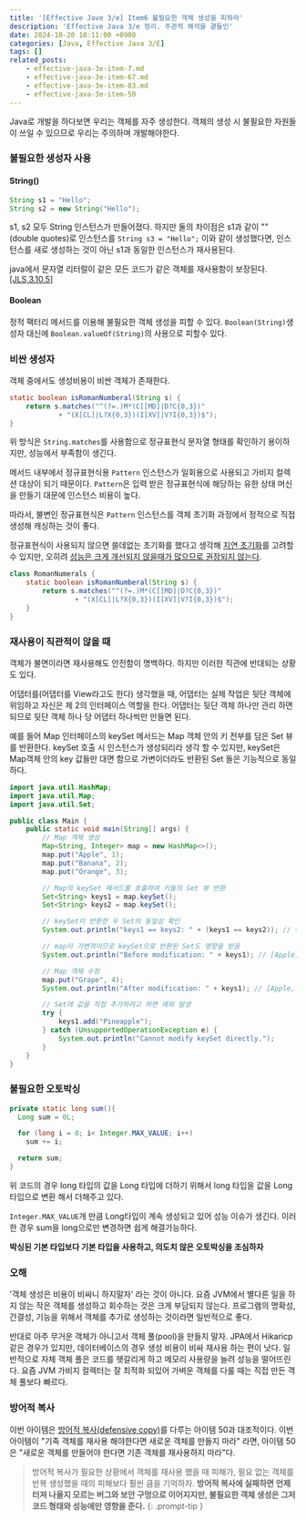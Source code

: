 ```yaml
---
title: '[Effective Jave 3/e] Item6 불필요한 객체 생성을 피하라'
description: 'Effective Java 3/e 정리. 주관적 해석을 곁들인'
date: 2024-10-20 10:11:00 +0900
categories: [Java, Effective Java 3/E]
tags: []
related_posts:
    - effective-java-3e-item-7.md
    - effective-java-3e-item-67.md
    - effective-java-3e-item-83.md
    - effective-java-3e-item-50
---
```


Java로 개발을 하다보면 우리는 객체를 자주 생성한다.
객체의 생성 시 불필요한 자원들이 쓰일 수 있으므로 우리는 주의하며 개발해야한다.

### 불필요한 생성자 사용
#### String()
```java
String s1 = "Hello";
String s2 = new String("Hello");
```
s1, s2 모두 String 인스턴스가 만들어졌다. 하지만 둘의 차이점은 s1과 같이 ""(double quotes)로 인스턴스를 `String s3 = "Hello";` 이와 같이 생성했다면, 인스턴스를 새로 생성하는 것이 아닌 s1과 동일한 인스턴스가 재사용된다.

java에서 문자열 리터럴이 같은 모든 코드가 같은 객체를 재사용함이 보장된다.[[JLS,3.10.5]](https://docs.oracle.com/javase/specs/jls/se7/html/jls-3.html#jls-3.10.5)
#### Boolean
정적 팩터리 메서드를 이용해 불필요한 객체 생성을 피할 수 있다.
`Boolean(String)`생성자 대신에 `Boolean.valueOf(String)`의 사용으로 피할수 있다.
### 비싼 생성자
객체 중에서도 생성비용이 비싼 객체가 존재한다. 
```java
static boolean isRomanNumberal(String s) {
    return s.matches("^(?=.)M*(C[[MD]|D?C{0,3})"
            + "(X[CL]|L?X{0,3})(I[XV]|V?I{0,3})$");
}
```
위 방식은 `String.matches`를 사용함으로 정규표현식 문자열 형태를 확인하기 용이하지만, 성능에서 부족함이 생긴다.

메서드 내부에서 정규표현식용 `Pattern` 인스턴스가 일회용으로 사용되고 가비지 컬렉션 대상이 되기 때문이다.
`Pattern`은 입력 받은 정규표현식에 해당하는 유한 상태 머신을 만들기 대문에 인스턴스 비용이 높다.

따라서, 불변인 정규표현식은 `Pattern` 인스턴스를 객체 초기화 과정에서 정적으로 직접 생성해 캐싱하는 것이 좋다.

정규표현식이 사용되지 않으면 쓸데없는 초기화를 했다고 생각해 [지연 초기화]("https://qyinm.github.io/post/effective-java-3e-item-83")를 고려할수 있지만, 오히려 [성능은 크게 개선되지 않을때가 많으므로 권장되지 않는다]("https://qyinm.github.io/post/effective-java-3e-item-67").

```java
class RomanNumerals {
    static boolean isRomanNumberal(String s) {
        return s.matches("^(?=.)M*(C[[MD]|D?C{0,3})"
                + "(X[CL]|L?X{0,3})(I[XV]|V?I{0,3})$");
    }
}
```

### 재사용이 직관적이 않을 때
객체가 불면이라면 재사용해도 안전함이 명백하다. 하지만 이러한 직관에 반대되는 상황도 있다.

어댑터를(어댑터를 View라고도 한다) 생각했을 때, 어댑터는 실제 작업은 뒷단 객체에 위임하고 자신은 제 2의 인터페이스 역할을 한다. 어댑터는 뒷단 객체 하나만 관리 하면되므로 뒷단 객체 하나 당 어댑터 하나씩만 만들면 된다.

예를 들어 Map 인터페이스의 keySet 메서드는 Map 객체 안의 키 전부를 담은 Set 뷰를 반환한다. keySet 호출 시 인스턴스가 생성되리라 생각 할 수 있지만, keySet은 Map객체 안의 key 값들만 대면 함으로 가변이더라도 반환된 Set 들은 기능적으로 동일하다.
```java
import java.util.HashMap;
import java.util.Map;
import java.util.Set;

public class Main {
    public static void main(String[] args) {
        // Map 객체 생성
        Map<String, Integer> map = new HashMap<>();
        map.put("Apple", 1);
        map.put("Banana", 2);
        map.put("Orange", 3);

        // Map의 keySet 메서드를 호출하여 키들의 Set 뷰 반환
        Set<String> keys1 = map.keySet();
        Set<String> keys2 = map.keySet();

        // keySet이 반환한 두 Set의 동일성 확인
        System.out.println("keys1 == keys2: " + (keys1 == keys2)); // true

        // map이 가변적이므로 keySet으로 반환된 Set도 영향을 받음
        System.out.println("Before modification: " + keys1); // [Apple, Banana, Orange]

        // Map 객체 수정
        map.put("Grape", 4);
        System.out.println("After modification: " + keys1); // [Apple, Banana, Orange, Grape]

        // Set에 값을 직접 추가하려고 하면 예외 발생
        try {
            keys1.add("Pineapple");
        } catch (UnsupportedOperationException e) {
            System.out.println("Cannot modify keySet directly.");
        }
    }
}
```

### 불필요한 오토박싱
```java
private static long sum(){
  Long sum = 0L;

  for (long i = 0; i< Integer.MAX_VALUE; i++)
    sum += i;

  return sum;
}
```
위 코드의 경우 long 타입의 값을 Long 타입에 더하기 위해서 long 타입을 값을 Long타입으로 변환 해서 더해주고 있다.

`Integer.MAX_VALUE`개 만큼 Long타입이 계속 생성되고 있어 성능 이슈가 생긴다.
이러한 경우 sum을 long으로만 변경하면 쉽게 해결가능하다.

**박싱된 기본 타입보다 기본 타입을 사용하고, 의도치 않은 오토박싱을 조심하자**

### 오해

'객체 생성은 비용이 비싸니 하지말자' 라는 것이 아니다. 요즘 JVM에서 별다른 일을 하지 않는 작은 객체를 생성하고 회수하는 것은 크게 부담되지 않는다. 프로그램의 명확성, 간결성, 기능을 위해서 객체를 추가로 생성하는 것이라면 일반적으로 좋다.

반대로 아주 무거운 객체가 아니고서 객체 풀(pool)을 만들지 말자. JPA에서 Hikaricp 같은 경우가 있지만, 데이터베이스의 경우 생성 비용이 비싸 재사용 하는 편이 낫다. 일반적으로 자체 객체 풀은 코드를 헷갈리게 하고 메모리 사용량을 늘려 성능을 떨어뜨린다. 요즘 JVM 가비지 컬렉터는 잘 최적화 되있어 가벼운 객체를 다룰 때는 직접 만든 객체 풀보다 빠르다.

### 방어적 복사
이번 아이템은 [방어적 복사(defensive copy)]("https://qyinm.github.io/post/effective-java-3e-item-50")를 다루는 아이템 50과 대조적이다. 이번 아이템이 "기족 객체를 재사용 해야한다면 새로운 객체를 만들지 마라" 라면, 아이템 50은 "새로운 객체를 만들어야 한다면 기존 객체를 재사용하지 마라"다.

>방어적 복사가 필요한 상황에서 객체를 재사용 했을 때 피해가, 필요 없는 객체를 반복 생성했을 때의 피해보다 훨씬 큼을 기억하자.
**방어적 복사에 실패하면 언제 터져 나올지 모르는 버그와 보안 구멍으로 이어지지만, 불필요한 객체 생성은 그저 코드 형태와 성능에만 영향을 준다.**
{: .prompt-tip }